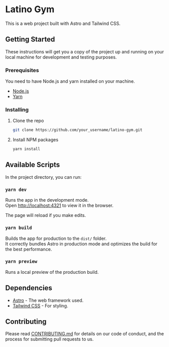 # Latino Gym

This is a web project built with Astro and Tailwind CSS.

## Getting Started

These instructions will get you a copy of the project up and running on your local machine for development and testing purposes.

### Prerequisites

You need to have Node.js and yarn installed on your machine.

- [Node.js](https://nodejs.org/)
- [Yarn](https://yarnpkg.com/)

### Installing

1.  Clone the repo
    ```sh
    git clone https://github.com/your_username/latino-gym.git
    ```
2.  Install NPM packages
    ```sh
    yarn install
    ```

## Available Scripts

In the project directory, you can run:

### `yarn dev`

Runs the app in the development mode.<br />
Open [http://localhost:4321](http://localhost:4321) to view it in the browser.

The page will reload if you make edits.<br />

### `yarn build`

Builds the app for production to the `dist/` folder.<br />
It correctly bundles Astro in production mode and optimizes the build for the best performance.

### `yarn preview`

Runs a local preview of the production build.

## Dependencies

- [Astro](https://astro.build/) - The web framework used.
- [Tailwind CSS](https://tailwindcss.com/) - For styling.

## Contributing

Please read [CONTRIBUTING.md](https://gist.github.com/PurpleBooth/b24679402957c63ec426) for details on our code of conduct, and the process for submitting pull requests to us.
